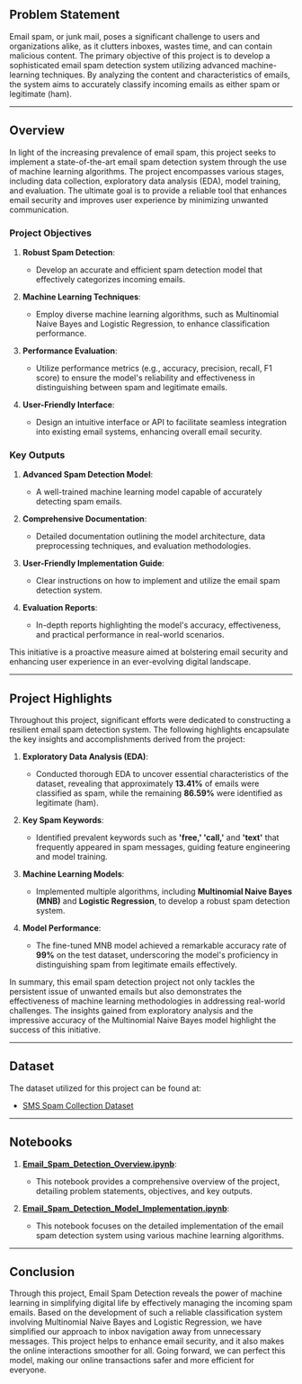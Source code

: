 
## Problem Statement

Email spam, or junk mail, poses a significant challenge to users and organizations alike, as it clutters inboxes, wastes time, and can contain malicious content. The primary objective of this project is to develop a sophisticated email spam detection system utilizing advanced machine-learning techniques. By analyzing the content and characteristics of emails, the system aims to accurately classify incoming emails as either spam or legitimate (ham).

---
## Overview

In light of the increasing prevalence of email spam, this project seeks to implement a state-of-the-art email spam detection system through the use of machine learning algorithms. The project encompasses various stages, including data collection, exploratory data analysis (EDA), model training, and evaluation. The ultimate goal is to provide a reliable tool that enhances email security and improves user experience by minimizing unwanted communication.

### Project Objectives

1. **Robust Spam Detection**: 
   - Develop an accurate and efficient spam detection model that effectively categorizes incoming emails.
   
2. **Machine Learning Techniques**: 
   - Employ diverse machine learning algorithms, such as Multinomial Naive Bayes and Logistic Regression, to enhance classification performance.
   
3. **Performance Evaluation**: 
   - Utilize performance metrics (e.g., accuracy, precision, recall, F1 score) to ensure the model's reliability and effectiveness in distinguishing between spam and legitimate emails.

4. **User-Friendly Interface**: 
   - Design an intuitive interface or API to facilitate seamless integration into existing email systems, enhancing overall email security.

### Key Outputs

1. **Advanced Spam Detection Model**: 
   - A well-trained machine learning model capable of accurately detecting spam emails.
   
2. **Comprehensive Documentation**: 
   - Detailed documentation outlining the model architecture, data preprocessing techniques, and evaluation methodologies.
   
3. **User-Friendly Implementation Guide**: 
   - Clear instructions on how to implement and utilize the email spam detection system.
   
4. **Evaluation Reports**: 
   - In-depth reports highlighting the model's accuracy, effectiveness, and practical performance in real-world scenarios.

This initiative is a proactive measure aimed at bolstering email security and enhancing user experience in an ever-evolving digital landscape.


---

## Project Highlights

Throughout this project, significant efforts were dedicated to constructing a resilient email spam detection system. The following highlights encapsulate the key insights and accomplishments derived from the project:

1. **Exploratory Data Analysis (EDA)**:
   - Conducted thorough EDA to uncover essential characteristics of the dataset, revealing that approximately **13.41%** of emails were classified as spam, while the remaining **86.59%** were identified as legitimate (ham).

2. **Key Spam Keywords**:
   - Identified prevalent keywords such as **'free,' 'call,'** and **'text'** that frequently appeared in spam messages, guiding feature engineering and model training.

3. **Machine Learning Models**:
   - Implemented multiple algorithms, including **Multinomial Naive Bayes (MNB)** and **Logistic Regression**, to develop a robust spam detection system.

4. **Model Performance**:
   - The fine-tuned MNB model achieved a remarkable accuracy rate of **99%** on the test dataset, underscoring the model's proficiency in distinguishing spam from legitimate emails effectively.

In summary, this email spam detection project not only tackles the persistent issue of unwanted emails but also demonstrates the effectiveness of machine learning methodologies in addressing real-world challenges. The insights gained from exploratory analysis and the impressive accuracy of the Multinomial Naive Bayes model highlight the success of this initiative.

---
## Dataset

The dataset utilized for this project can be found at: 
- [SMS Spam Collection Dataset](https://www.kaggle.com/datasets/uciml/sms-spam-collection-dataset)

---
## Notebooks

1. **[Email_Spam_Detection_Overview.ipynb](notebooks/overview.ipynb)**: 
   - This notebook provides a comprehensive overview of the project, detailing problem statements, objectives, and key outputs.
   
2. **[Email_Spam_Detection_Model_Implementation.ipynb](notebooks/model_implementation.ipynb)**: 
   - This notebook focuses on the detailed implementation of the email spam detection system using various machine learning algorithms.

---


## Conclusion
Through this project, Email Spam Detection reveals the power of machine learning in simplifying digital life by effectively managing the incoming spam emails. Based on the development of such a reliable classification system involving Multinomial Naive Bayes and Logistic Regression, we have simplified our approach to inbox navigation away from unnecessary messages. This project helps to enhance email security, and it also makes the online interactions smoother for all. Going forward, we can perfect this model, making our online transactions safer and more efficient for everyone.

